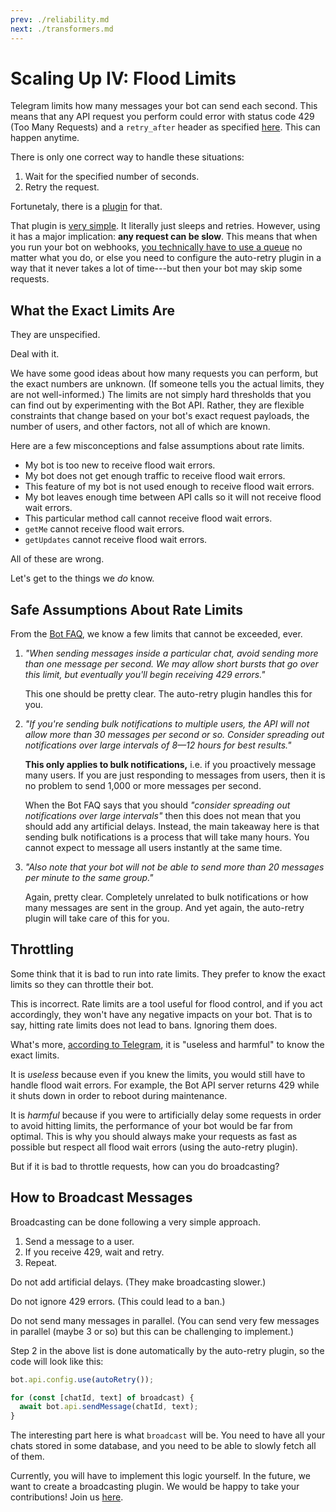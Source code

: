 ```yaml
---
prev: ./reliability.md
next: ./transformers.md
---
```


# Scaling Up IV: Flood Limits

Telegram limits how many messages your bot can send each second.
This means that any API request you perform could error with status code 429 (Too Many Requests) and a `retry_after` header as specified [here](https://core.telegram.org/bots/api#responseparameters).
This can happen anytime.

There is only one correct way to handle these situations:

1. Wait for the specified number of seconds.
2. Retry the request.

Fortunetaly, there is a [plugin](../plugins/auto-retry.md) for that.

That plugin is [very simple](https://github.com/grammyjs/auto-retry/blob/main/src/index.ts).
It literally just sleeps and retries.
However, using it has a major implication: **any request can be slow**.
This means that when you run your bot on webhooks, [you technically have to use a queue](../guide/deployment-types.md#ending-webhook-requests-in-time) no matter what you do, or else you need to configure the auto-retry plugin in a way that it never takes a lot of time---but then your bot may skip some requests.

## What the Exact Limits Are

They are unspecified.

Deal with it.

We have some good ideas about how many requests you can perform, but the exact numbers are unknown.
(If someone tells you the actual limits, they are not well-informed.)
The limits are not simply hard thresholds that you can find out by experimenting with the Bot API.
Rather, they are flexible constraints that change based on your bot's exact request payloads, the number of users, and other factors, not all of which are known.

Here are a few misconceptions and false assumptions about rate limits.

- My bot is too new to receive flood wait errors.
- My bot does not get enough traffic to receive flood wait errors.
- This feature of my bot is not used enough to receive flood wait errors.
- My bot leaves enough time between API calls so it will not receive flood wait errors.
- This particular method call cannot receive flood wait errors.
- `getMe` cannot receive flood wait errors.
- `getUpdates` cannot receive flood wait errors.

All of these are wrong.

Let's get to the things we _do_ know.

## Safe Assumptions About Rate Limits

From the [Bot FAQ](https://core.telegram.org/bots/faq#my-bot-is-hitting-limits-how-do-i-avoid-this), we know a few limits that cannot be exceeded, ever.

1. _"When sending messages inside a particular chat, avoid sending more than one message per second. We may allow short bursts that go over this limit, but eventually you'll begin receiving 429 errors."_

   This one should be pretty clear. The auto-retry plugin handles this for you.

2. _"If you're sending bulk notifications to multiple users, the API will not allow more than 30 messages per second or so. Consider spreading out notifications over large intervals of 8—12 hours for best results."_

   **This only applies to bulk notifications,** i.e. if you proactively message many users.
   If you are just responding to messages from users, then it is no problem to send 1,000 or more messages per second.

   When the Bot FAQ says that you should _"consider spreading out notifications over large intervals"_ then this does not mean that you should add any artificial delays.
   Instead, the main takeaway here is that sending bulk notifications is a process that will take many hours.
   You cannot expect to message all users instantly at the same time.

3. _"Also note that your bot will not be able to send more than 20 messages per minute to the same group."_

   Again, pretty clear. Completely unrelated to bulk notifications or how many messages are sent in the group. And yet again, the auto-retry plugin will take care of this for you.

## Throttling

Some think that it is bad to run into rate limits.
They prefer to know the exact limits so they can throttle their bot.

This is incorrect.
Rate limits are a tool useful for flood control, and if you act accordingly, they won't have any negative impacts on your bot.
That is to say, hitting rate limits does not lead to bans.
Ignoring them does.

What's more, [according to Telegram](https://t.me/tdlibchat/47285), it is "useless and harmful" to know the exact limits.

It is _useless_ because even if you knew the limits, you would still have to handle flood wait errors.
For example, the Bot API server returns 429 while it shuts down in order to reboot during maintenance.

It is _harmful_ because if you were to artificially delay some requests in order to avoid hitting limits, the performance of your bot would be far from optimal.
This is why you should always make your requests as fast as possible but respect all flood wait errors (using the auto-retry plugin).

But if it is bad to throttle requests, how can you do broadcasting?

## How to Broadcast Messages

Broadcasting can be done following a very simple approach.

1. Send a message to a user.
2. If you receive 429, wait and retry.
3. Repeat.

Do not add artificial delays.
(They make broadcasting slower.)

Do not ignore 429 errors.
(This could lead to a ban.)

Do not send many messages in parallel.
(You can send very few messages in parallel (maybe 3 or so) but this can be challenging to implement.)

Step 2 in the above list is done automatically by the auto-retry plugin, so the code will look like this:

```ts
bot.api.config.use(autoRetry());

for (const [chatId, text] of broadcast) {
  await bot.api.sendMessage(chatId, text);
}
```

The interesting part here is what `broadcast` will be.
You need to have all your chats stored in some database, and you need to be able to slowly fetch all of them.

Currently, you will have to implement this logic yourself.
In the future, we want to create a broadcasting plugin.
We would be happy to take your contributions!
Join us [here](https://t.me/grammyjs).
